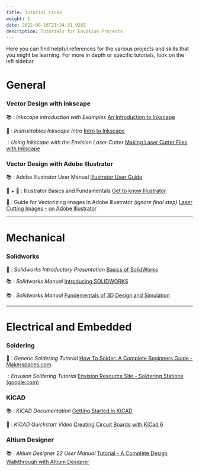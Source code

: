 ```yaml
---
title: Tutorial Links
weight: 1
date: 2022-08-16T21:24:31.928Z
description: Tutorials for Envision Projects
---
```

Here you can find helpful references for the various projects and skills that you might be learning. 
For more in depth or specific tutorials, look on the left sidebar

<!-- \\\*\\\*\\\*For Admin:\\\*\\\*\\\* When linking to tutorials, please link to the tutorial section, such as \\\`"/tutorials/#solidworks\\\` -->

# General

### Vector Design with Inkscape

📚 : *Inkscape introduction with Examples* [An Introduction to Inkscape](https://wiki.inkscape.org/wiki/images/f/f2/Introduction_to_Inkscape_by_Gavin_Corley.pdf)

📰 : *Instructables Inkscape Intro* [Intro to Inkscape](https://www.instructables.com/Intro-to-Inkscape/)

<img src="/favicons/favicon-32x32.png" height="1em" style="display: span; margin: 0; padding: 0"> : *Using Inkscape with the Envision Laser Cutter* [Making Laser Cutter Files with Inkscape](https://docs.google.com/presentation/d/1WsqGhXSQNI8gIABASzcQUoLCdPK2LxA8qUmMzdz1ycQ/present#slide=id.p)

### Vector Design with Adobe Illustrator

📚 : Adobe Illustrator User Manual [Illustrator User Guide](https://helpx.adobe.com/illustrator/user-guide.html)

📰 + 📼 : Illustrator Basics and Fundamentals [Get to know Illustrator](https://helpx.adobe.com/illustrator/how-to/ai-basics-fundamentals.html)

📰 : Guide for Vectorizing images in Adobe Illustrator *(ignore final step)* [Laser Cutting Images - on Adobe Illustrator](https://www.instructables.com/Laser-Cutting-Images-on-Adobe-Illustrator/)

- - -

# Mechanical

### Solidworks

📰 : *Solidworks Introductory Presentation* [Basics of SolidWorks](https://thecube.eng.ua.edu/wp-content/themes/ua-theme-coe-child/assets/instructions/SolidWorks-Tutorial.pdf)

📚 : *Solidworks Manual* [Introducing SOLIDWORKS](https://my.solidworks.com/solidworks/guide/SOLIDWORKS_Introduction_EN.pdf)

📚 : *Solidworks Manual* [Fundementals of 3D Design and Simulation](https://www.solidworks.com/sites/default/files/2020-05/Fundamentals3DDesign-SIM-ENG-SV.pdf)

- - -

# Electrical and Embedded

### Soldering

📰 : *Generic Soldering Tutorial* [How To Solder: A Complete Beginners Guide - Makerspaces.com](https://www.makerspaces.com/how-to-solder/#:~:text=Soldering%20is%20the%20process%20of,electrical%20bond%20between%20the%20parts.)

<img src="/favicons/favicon-32x32.png" height="1em" style="display: span; margin: 0; padding: 0"> : *Envision Soldering Tutorial* [Envision Resource Site - Soldering Stations (google.com)](https://sites.google.com/ucsd.edu/envisionhub/tutorials/soldering-stations)

### KiCAD

📚 : *KiCAD Documentation* [Getting Started in KiCAD](https://docs.kicad.org/6.0/en/getting_started_in_kicad/getting_started_in_kicad.html)

📼 : *KiCAD Quickstart Video* [Creating Circuit Boards with KiCad 6](https://www.youtube.com/watch?v=5Be7XOMmPQE)

### Altium Designer

📚 : *Altium Designer 22 User Manual* [Tutorial - A Complete Design Walkthrough with Altium Designer](https://www.altium.com/documentation/altium-designer/tutorial-complete-design-walkthrough)